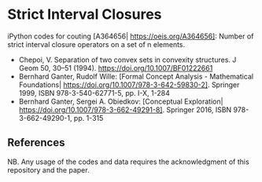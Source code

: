 # Strict Interval Closures

iPython codes for couting [A364656| https://oeis.org/A364656]: Number of strict interval closure operators on a set of n elements. 

* Chepoi, V. Separation of two convex sets in convexity structures. J Geom 50, 30–51 (1994). https://doi.org/10.1007/BF01222661
* Bernhard Ganter, Rudolf Wille: [Formal Concept Analysis - Mathematical Foundations| https://doi.org/10.1007/978-3-642-59830-2]. Springer 1999, ISBN 978-3-540-62771-5, pp. I-X, 1-284
* Bernhard Ganter, Sergei A. Obiedkov: [Conceptual Exploration| https://doi.org/10.1007/978-3-662-49291-8]. Springer 2016, ISBN 978-3-662-49290-1, pp. 1-315

## References

NB. Any usage of the codes and data requires the acknowledgment of this repository and the paper.
